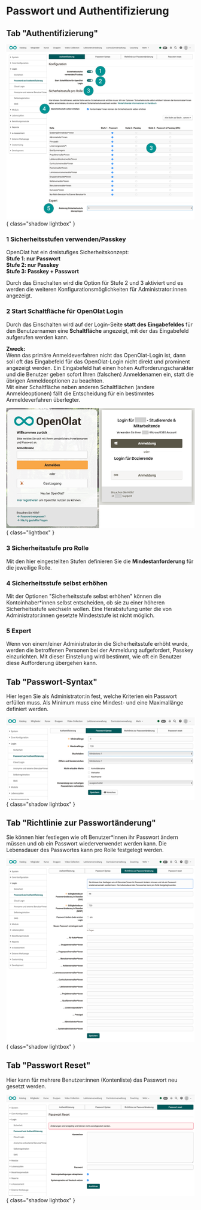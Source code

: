 # Passwort und Authentifizierung

## Tab "Authentifizierung"

![login_password_and_authentication_auth_v1_de.png](assets/login_password_and_authentication_auth_v1_de.png){ class="shadow lightbox" }

<h3>1 Sicherheitsstufen verwenden/Passkey</h3>

OpenOlat hat ein dreistufiges Sicherheitskonzept:<br>
**Stufe 1: nur Passwort**<br>
**Stufe 2: nur Passkey**<br>
**Stufe 3: Passkey + Passwort**

Durch das Einschalten wird die Option für Stufe 2 und 3 aktiviert und es werden die weiteren Konfigurationsmöglichkeiten für Administrator:innen angezeigt.

<h3>2 Start Schaltfläche für OpenOlat Login</h3>

Durch das Einschalten wird auf der Login-Seite **statt des Eingabefeldes** für den Benutzernamen eine **Schaltfläche** angezeigt, mit der das Eingabefeld aufgerufen werden kann.

**Zweck:**<br>
Wenn das primäre Anmeldeverfahren nicht das OpenOlat-Login ist, dann soll oft das Eingabefeld für das OpenOlat-Login nicht direkt und prominent angezeigt werden. Ein Eingabefeld hat einen hohen Aufforderungscharakter und die Benutzer geben sofort Ihren (falschen) Anmeldenamen ein, statt die übrigen Anmeldeoptionen zu beachten.<br>
Mit einer Schaltfläche neben anderen Schaltflächen (andere Anmeldeoptionen) fällt die Entscheidung für ein bestimmtes Anmeldeverfahren überlegter.

![login_password_and_authentication_login_v1_de.png](assets/login_password_and_authentication_login_v1_de.png){ class="lightbox" }


<h3>3 Sicherheitsstufe pro Rolle</h3>

Mit den hier eingestellten Stufen definieren Sie die **Mindestanforderung** für die jeweilige Rolle.


<h3>4 Sicherheitsstufe selbst erhöhen</h3>

Mit der Optionen "Sicherheitsstufe selbst erhöhen" können die Kontoinhaber*innen selbst entscheiden, ob sie zu einer höheren Sicherheitsstufe wechseln wollen. Eine Herabstufung unter die von Administrator:innen gesetzte Mindeststufe ist nicht möglich.

<h3>5 Expert</h3>

Wenn von einem/einer Administrator:in die Sicherheitsstufe erhöht wurde, werden die betroffenen Personen bei der Anmeldung aufgefordert, Passkey einzurichten. Mit dieser Einstellung wird bestimmt, wie oft ein Benutzer diese Aufforderung übergehen kann.


## Tab "Passwort-Syntax"

Hier legen Sie als Administrator:in fest, welche Kriterien ein Passwort erfüllen muss.
Als Minimum muss eine Mindest- und eine Maximallänge definiert werden.

![login_password_and_authentication_syntax_v1_de.png](assets/login_password_and_authentication_syntax_v1_de.png){ class="shadow lightbox" }


## Tab "Richtlinie zur Passwortänderung"

Sie können hier festlegen wie oft Benutzer*innen ihr Passwort ändern müssen und ob ein Passwort wiederverwendet werden kann. Die Lebensdauer des Passwortes kann pro Rolle festgelegt werden.

![login_password_and_authentication_pw_change_policies_v1_de.png](assets/login_password_and_authentication_pw_change_policies_v1_de.png){ class="shadow lightbox" }


## Tab "Passwort Reset"

Hier kann für mehrere Benutzer:innen (Kontenliste) das Passwort neu gesetzt werden.

![login_password_and_authentication_pw_reset_v1_de.png](assets/login_password_and_authentication_pw_reset_v1_de.png){ class="shadow lightbox" }
